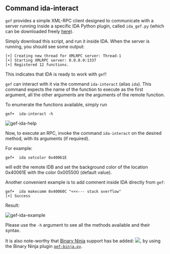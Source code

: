 ## Command ida-interact ##

`gef` provides a simple XML-RPC client designed to communicate with a server
running inside a specific IDA Python plugin, called `ida_gef.py` (which
can be downloaded freely
[here](https://raw.githubusercontent.com/hugsy/gef/master/scripts/ida_gef.py)).

Simply download this script, and run it inside IDA. When the server is running,
you should see some output:

```
[+] Creating new thread for XMLRPC server: Thread-1
[+] Starting XMLRPC server: 0.0.0.0:1337
[+] Registered 12 functions.
```

This indicates that IDA is ready to work with `gef`!

`gef` can interact with it via the command `ida-interact` (alias `ida`). This
command expects the name of the function to execute as the first argument, all the
other arguments are the arguments of the remote function.

To enumerate the functions available, simply run
```
gef➤  ida-interact -h
```
![gef-ida-help](https://i.imgur.com/JFNBfjY.png)

Now, to execute an RPC, invoke the command `ida-interact` on the desired method,
with its arguments (if required).

For example:
```
gef➤  ida setcolor 0x40061E
```
will edit the remote IDB and set the background color of the location 0x40061E
with the color 0x005500 (default value).

Another convenient example is to add comment inside IDA directly from `gef`:
```
gef➤  ida makecomm 0x40060C "<<<--- stack overflow"
[+] Success
```

Result:

![gef-ida-example](https://i.imgur.com/jZ2eWG4.png)

Please use the `-h` argument to see all the methods available and their syntax.

It is also note-worthy that [Binary Ninja](https://binary.ninja) support has be added:
![](https://pbs.twimg.com/media/CzSso9bUAAArL1f.jpg:large), by using the
Binary Ninja plugin [`gef-binja.py`](https://github.com/hugsy/gef-binja).
